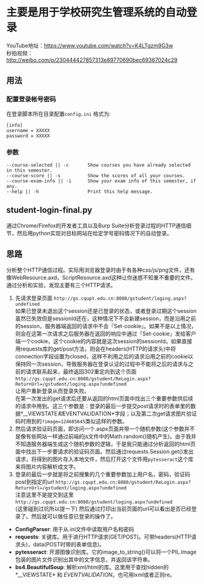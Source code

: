 # 主要是用于学校研究生管理系统的自动登录
YouTube地址：https://www.youtube.com/watch?v=K4LTgzm9G3w </br>
秒拍视频：http://weibo.com/p/230444427857313e89770690bec69367024c29 </br>

## 用法
### 配置登录帐号密码
在登录脚本所在目录配置`config.ini`  格式为: </br>
```
[info]
username = XXXXX
password = XXXXX
```
### 参数
```
--course-selected || -c       Show courses you have already selected in this semester.
--course-score || -s          Show the scores of all your courses.
--course-exam-info || -i      Show your exam info of this semester, if any.
--help || -h                  Print this help message.
```

## student-login-final.py
通过Chrome/Firefox的开发者工具以及Burp Suite分析登录过程的HTTP通信细节，然后用python实现对目标网站在给定学号密码情况下的自动登录。</br>
## 思路
分析整个HTTP通信过程。实际用浏览器登录时由于有各种css/js/png文件，还有像WebResource.axd，ScriptResource.axd这种让你迷惑不知重不重要的文件。通过分析和实验，发现主要有三个HTTP请求。</br>
1. 先请求登录页面 `http://gs.cqupt.edu.cn:8080/gstudent/loging.aspx?undefined` </br>如果已登录未退出这个session还是已登录的状态，或者登录过期这个session虽然已失效但是sessionId还在，这种情况下不会新建session，而是沿用之前的session，服务器端返回的请求中不会『Set-cookie』。如果不是以上情况，则会在这第一次请求之后服务器在返回的响应中通过『Set-cookie』发给客户端一个cookie，这个cookie的内容就是这次session的sessionId。如果直接用requests库的get/post方法，则会在headers(HTTP的请求头)中将connection字段设置为closed，这样不利用之后的请求沿用之前的cookie以保持同一次session，导致服务器在登录认证的过程中不能将之后的请求与之前的请求联系起来，最终返回302重定向到这个页面 `http://gs.cqupt.edu.cn:8080/gstudent/ReLogin.aspx?ReturnUrl=/gstudent/loging.aspx?undefined` </br> 让用户重新登录从而登录失败。</br>
在第一次发出的get请求后还要从返回的html页面中找出三个重要参数供后续的请求中用到。这三个参数是：登录的最后一步提交post请求时的表单里的数据*__VIEWSTATE*和*EVENTVALIDATION*字段；以及第二次get请求图片验证码时用到的`?image=124685645`类似这样的参数。</br>
2. 然后请求验证码页面，即访问一个.aspx页面并带一个随机参数(这个参数并不是像有些网站一样通过前端的js文件中的Math.random()随机产生)。由于我并不知道服务器端生成这个随机参数的逻辑，于是我只能通过分析返回的html页面中找出下一步要请求的验证码页面。然后通过requests.Session.get()发出请求，将得到的图片存入本地文件，然后打开这个文件用`pytesseract`这个库来将图片内容解析成文字。
3. 登录的最后一步就是将之前搜集的几个重要参数加上用户名，密码，验证码post到指定的url `http://gs.cqupt.edu.cn:8080/gstudent/ReLogin.aspx?ReturnUrl=/gstudent/loging.aspx?undefined` </br>注意这里不是提交到这里`http://gs.cqupt.edu.cn:8080/gstudent/loging.aspx?undefined` </br>(这里碰到过坑所以提一下)
然后通过打印出当前页面的url可以看出是否已经登录了。然后就可以做任意已登录的操作了。

- **ConfigParser**:  用于从.ini文件中读取用户名和密码
- **requests**: 关键库。用于进行HTTP请求(GET/POST)。可带headers(HTTP请求头)，data(POST时带的表单信息)。
- **pytesseract**: 开源图像识别库。它的image_to_string()可以将一个PIL.Image包装的图片文件识别出其中的文字信息，并返回该字符串。
- **bs4.BeautifulSoup**: 解析xml/html的库。这里用于查找hidden的*__VIEWSTATE* 和 *EVENTVALIDATION*。也可用lxml或者正则re。

